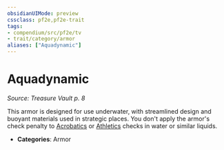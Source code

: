 ```yaml
---
obsidianUIMode: preview
cssclass: pf2e,pf2e-trait
tags:
- compendium/src/pf2e/tv
- trait/category/armor
aliases: ["Aquadynamic"]
---
```

# Aquadynamic  
*Source: Treasure Vault p. 8*  

This armor is designed for use underwater, with streamlined design and buoyant materials used in strategic places. You don't apply the armor's check penalty to [Acrobatics](skills.md#Acrobatics) or [Athletics](skills.md#Athletics) checks in water or similar liquids.

- **Categories**: Armor